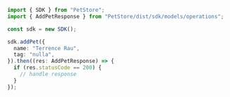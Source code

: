 <!-- Start SDK Example Usage -->
```typescript
import { SDK } from "PetStore";
import { AddPetResponse } from "PetStore/dist/sdk/models/operations";

const sdk = new SDK();

sdk.addPet({
  name: "Terrence Rau",
  tag: "nulla",
}).then((res: AddPetResponse) => {
  if (res.statusCode == 200) {
    // handle response
  }
});
```
<!-- End SDK Example Usage -->